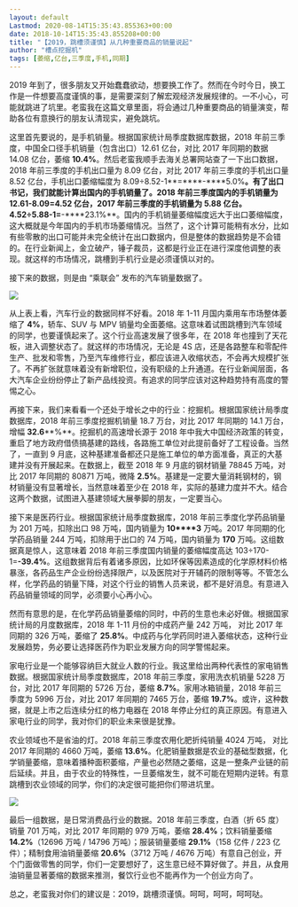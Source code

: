 ```yaml
---
layout: default
Lastmod: 2020-08-14T15:35:43.855363+00:00
date: 2018-10-14T15:35:43.855208+00:00
title: "【2019，跳槽须谨慎】从几种重要商品的销量说起"
author: "槽点挖掘机"
tags: [萎缩,亿台,三季度,手机,同期]
---
```


2019 年到了，很多朋友又开始蠢蠢欲动，想要换工作了。然而在今时今日，换工作是一件想要高度谨慎的事，是需要深刻了解宏观经济发展规律的。一不小心，可能就跳进了坑里。老蛮我在这篇文章里面，将会通过几种重要商品的销量演变，帮助各位有意换行的朋友认清现实，避免跳坑。

这里首先要说的，是手机销量。根据国家统计局季度数据库数据，2018 年前三季度，中国全口径手机销量（包含出口）12.61 亿台，对比 2017 年同期的数据 14.08 亿台，萎缩 **10.4%**。然后老蛮我顺手去海关总署网站查了一下出口数据，2018 年前三季度的手机出口量为 8.09 亿台，对比 2017 年前三季度的手机出口量 8.52 亿台，手机出口萎缩幅度为 8.09÷8.52-1**\=****\-****5.0%**。有了出口书记，我们就能计算出国内的手机销量了。2018 年前三季度国内的手机销量为 12.61-8.09=**4.52** 亿台，2017 年前三季度的手机销量为 **5.88** 亿台。4.52÷5.88-1=**\-****23.1%**。国内的手机销量萎缩幅度远大于出口萎缩幅度，这大概就是今年国内的手机市场萎缩情况。当然了，这个计算可能稍有水分，比如有些零散的出口可能并未完全统计在出口数据内，但是整体的数据趋势是不会错的。在行业新闻上，金立破产，锤子裁员，这都是行业正在进行深度他调整的表现。就这样的市场情况，跳槽到手机行业是必须谨慎以对的。

接下来的数据，则是由 “乘联会” 发布的汽车销量数据了。

![](https://images.weserv.nl/?url=https%3A//ressrc.com/wp-content/uploads/2019/01/20190119115055.jpg)

从上表上看，汽车行业的数据同样不好看。2018 年 1-11 月国内乘用车市场整体萎缩了 **4%**，轿车、SUV 与 MPV 销量均全面萎缩。这意味着试图跳槽到汽车领域的同学，也要谨慎起来了。这个行业高速发展了很多年，在 2018 年也撞到了天花板，进入调整状态了。就这样的市场情况，无论是 4S 店，还是各路整车和零配件生产、批发和零售，乃至汽车维修行业，都应该进入收缩状态，不会再大规模扩张了。不再扩张就意味着没有新增职位，没有职级的上升通道。在行业新闻层面，各大汽车企业纷纷停止了新产品线投资。有追求的同学应该对这种趋势持有高度的警惕之心。

再接下来，我们来看看一个还处于增长之中的行业：挖掘机。根据国家统计局季度数据库，2018 年前三季度挖掘机销量 18.7 万台，对比 2017 年同期的 14.1 万台，增幅 **32.6****%**。挖掘机的高速增长源于 2018 年中我大中国经济政策的转变，重启了地方政府借债搞基建的路线，各路施工单位对此提前备好了工程设备。当然了，一直到 9 月底，这种基建准备都还只是施工单位的单方面准备，真正的大基建并没有开展起来。在数据上，截至 2018 年 9 月底的钢材销量 78845 万吨，对比 2017 年同期的 80871 万吨，微降 **2.5%**。基建是一定要大量消耗钢材的，钢材销量没有显著增长，当然意味着至少在 2018 年，实际的基建力度并不大。结合这两个数据，试图进入基建领域大展拳脚的朋友，一定要当心。

接下来是医药行业。根据国家统计局季度数据库，2018 年前三季度化学药品销量为 201 万吨，扣除出口 98 万吨，国内销量为 **10****3** 万吨。2017 年同期的化学药品销量 244 万吨，扣除用于出口的 74 万吨，国内销量为 **170** 万吨。这组数据真是惊人，这意味着 2018 年前三季度国内销量的萎缩幅度高达 103÷170-1=**\-39.4%**。这组数据背后有着诸多原因，比如环保等因素造成的化学原材料价格暴涨，各药品生产企业纷纷选择限产，以及医院对于开辅药的限制等等。不管怎么样，化学药品的销量下降，对这个行业的销售人员来说，都不是好消息。有意进入药品销量领域的同学，必须要小心再小心。

然而有意思的是，在化学药品销量萎缩的同时，中药的生意也未必好做。根据国家统计局的月度数据库，2018 年 1-11 月份的中成药产量 242 万吨， 对比 2017 年同期的 326 万吨，萎缩了 **25.8%**。中成药与化学药同时进入萎缩状态，这种行业发展趋势，务必要让选择医药作为职业发展方向的同学警惕起来。

家电行业是一个能够容纳巨大就业人数的行业。我这里给出两种代表性的家电销售数据。根据国家统计局季度数据库，2018 年前三季度，家用洗衣机销量 5228 万台，对比 2017 年同期的 5726 万台，萎缩 **8.7%**。家用冰箱销量，2018 年前三季度为 5996 万台，对比 2017 年同期的 7465 万台，萎缩 **19.7%**。或许，这种数据，就是上市之后连续分红的格力电器在 2018 年停止分红的真正原因。有意进入家电行业的同学，我对你们的职业未来很是犹豫。

农业领域也不是省油的灯。2018 年前三季度农用化肥折纯销量 4024 万吨， 对比 2017 年同期的 4660 万吨，萎缩 **13.6%**。化肥销量数据是农业的基础型数据，化学销量萎缩，意味着播种面积萎缩，产量也必然随之萎缩，这是一整条产业链的前后延续。并且，由于农业的特殊性，一旦萎缩发生，就不可能在短期内逆转。有意跳槽到农业领域的同学，你们的决定很可能把你们带进坑里。

![](https://images.weserv.nl/?url=https%3A//ressrc.com/wp-content/uploads/2019/01/20190119114943.jpg)

最后一组数据，是日常消费品行业的数据。2018 年前三季度，白酒（折 65 度）销量 701 万吨，对比 2017 年同期的 979 万吨，萎缩 **28.4%**；饮料销量萎缩 **14.2%**（12696 万吨 / 14796 万吨）；服装销量萎缩 **29.1%**（158 亿件 / 223 亿件）；精制食用油销量萎缩 **20.6%**（3712 万吨 / 4676 万吨）有意自己创业，开个门面做零售的同学，你们一定要想好了，这生意已经不算好做了。并且，从食用油销量显著萎缩的数据来推测，餐饮行业也不能再作为一个创业方向了。

总之，老蛮我对你们的建议是：2019，跳槽须谨慎。呵呵，呵呵，呵呵哒。

